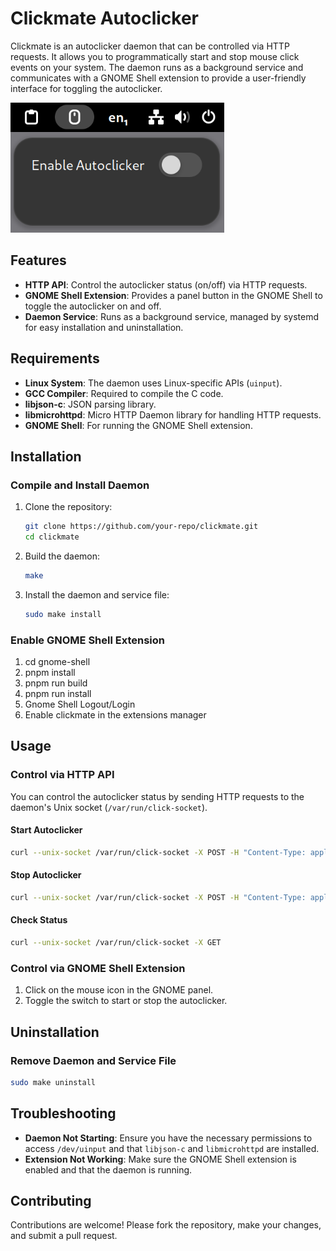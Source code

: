 # Clickmate Autoclicker

Clickmate is an autoclicker daemon that can be controlled via HTTP requests. It allows you to programmatically start and stop mouse click events on your system. The daemon runs as a background service and communicates with a GNOME Shell extension to provide a user-friendly interface for toggling the autoclicker.

![Clickmate Extension Screenshot](docs/screenshot.png)

## Features
- **HTTP API**: Control the autoclicker status (on/off) via HTTP requests.
- **GNOME Shell Extension**: Provides a panel button in the GNOME Shell to toggle the autoclicker on and off.
- **Daemon Service**: Runs as a background service, managed by systemd for easy installation and uninstallation.

## Requirements
- **Linux System**: The daemon uses Linux-specific APIs (`uinput`).
- **GCC Compiler**: Required to compile the C code.
- **libjson-c**: JSON parsing library.
- **libmicrohttpd**: Micro HTTP Daemon library for handling HTTP requests.
- **GNOME Shell**: For running the GNOME Shell extension.

## Installation

### Compile and Install Daemon
1. Clone the repository:
   ```bash
   git clone https://github.com/your-repo/clickmate.git
   cd clickmate
   ```

2. Build the daemon:
   ```bash
   make
   ```

3. Install the daemon and service file:
   ```bash
   sudo make install
   ```

### Enable GNOME Shell Extension
1. cd gnome-shell
2. pnpm install
3. pnpm run build
4. pnpm run install
5. Gnome Shell Logout/Login
6. Enable clickmate in the extensions manager

## Usage

### Control via HTTP API
You can control the autoclicker status by sending HTTP requests to the daemon's Unix socket (`/var/run/click-socket`).

#### Start Autoclicker
```bash
curl --unix-socket /var/run/click-socket -X POST -H "Content-Type: application/json" -d '{"status":"on"}'
```

#### Stop Autoclicker
```bash
curl --unix-socket /var/run/click-socket -X POST -H "Content-Type: application/json" -d '{"status":"off"}'
```

#### Check Status
```bash
curl --unix-socket /var/run/click-socket -X GET
```

### Control via GNOME Shell Extension
1. Click on the mouse icon in the GNOME panel.
2. Toggle the switch to start or stop the autoclicker.

## Uninstallation

### Remove Daemon and Service File
```bash
sudo make uninstall
```

## Troubleshooting
- **Daemon Not Starting**: Ensure you have the necessary permissions to access `/dev/uinput` and that `libjson-c` and `libmicrohttpd` are installed.
- **Extension Not Working**: Make sure the GNOME Shell extension is enabled and that the daemon is running.

## Contributing
Contributions are welcome! Please fork the repository, make your changes, and submit a pull request.

